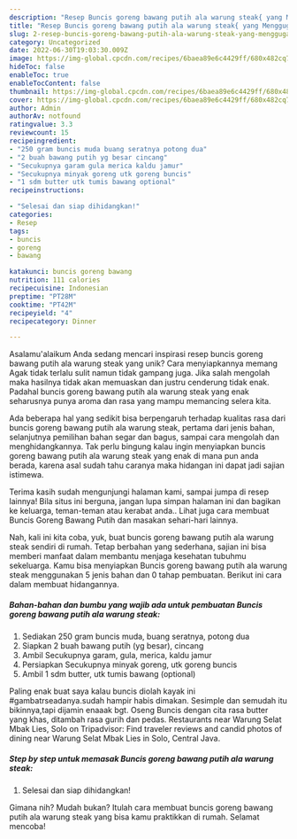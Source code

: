 ```yaml
---
description: "Resep Buncis goreng bawang putih ala warung steak{ yang Menggugah Selera"
title: "Resep Buncis goreng bawang putih ala warung steak{ yang Menggugah Selera"
slug: 2-resep-buncis-goreng-bawang-putih-ala-warung-steak-yang-menggugah-selera
category: Uncategorized
date: 2022-06-30T19:03:30.009Z
image: https://img-global.cpcdn.com/recipes/6baea89e6c4429ff/680x482cq70/buncis-goreng-bawang-putih-ala-warung-steak-foto-resep-utama.jpg
hideToc: false
enableToc: true
enableTocContent: false
thumbnail: https://img-global.cpcdn.com/recipes/6baea89e6c4429ff/680x482cq70/buncis-goreng-bawang-putih-ala-warung-steak-foto-resep-utama.jpg
cover: https://img-global.cpcdn.com/recipes/6baea89e6c4429ff/680x482cq70/buncis-goreng-bawang-putih-ala-warung-steak-foto-resep-utama.jpg
author: Admin
authorAv: notfound
ratingvalue: 3.3
reviewcount: 15
recipeingredient:
- "250 gram buncis muda buang seratnya potong dua"
- "2 buah bawang putih yg besar cincang"
- "Secukupnya garam gula merica kaldu jamur"
- "Secukupnya minyak goreng utk goreng buncis"
- "1 sdm butter utk tumis bawang optional"
recipeinstructions:

- "Selesai dan siap dihidangkan!"
categories:
- Resep
tags:
- buncis
- goreng
- bawang

katakunci: buncis goreng bawang 
nutrition: 111 calories
recipecuisine: Indonesian
preptime: "PT28M"
cooktime: "PT42M"
recipeyield: "4"
recipecategory: Dinner

---
```



Asalamu'alaikum Anda sedang mencari inspirasi resep buncis goreng bawang putih ala warung steak yang unik? Cara menyiapkannya memang Agak tidak terlalu sulit namun tidak gampang juga. Jika salah mengolah maka hasilnya tidak akan memuaskan dan justru cenderung tidak enak. Padahal buncis goreng bawang putih ala warung steak yang enak seharusnya punya aroma dan rasa yang mampu memancing selera kita.


Ada beberapa hal yang sedikit bisa berpengaruh terhadap kualitas rasa dari buncis goreng bawang putih ala warung steak, pertama dari jenis bahan, selanjutnya pemilihan bahan segar dan bagus, sampai cara mengolah dan menghidangkannya. Tak perlu bingung kalau ingin menyiapkan buncis goreng bawang putih ala warung steak yang enak di mana pun anda berada, karena asal sudah tahu caranya maka hidangan ini dapat jadi sajian istimewa.

Terima kasih sudah mengunjungi halaman kami, sampai jumpa di resep lainnya! Bila situs ini berguna, jangan lupa simpan halaman ini dan bagikan ke keluarga, teman-teman atau kerabat anda.. Lihat juga cara membuat Buncis Goreng Bawang Putih dan masakan sehari-hari lainnya.


Nah, kali ini kita coba, yuk, buat buncis goreng bawang putih ala warung steak sendiri di rumah. Tetap berbahan yang sederhana, sajian ini bisa memberi manfaat dalam membantu menjaga kesehatan tubuhmu sekeluarga. Kamu bisa menyiapkan Buncis goreng bawang putih ala warung steak menggunakan 5 jenis bahan dan 0 tahap pembuatan. Berikut ini cara dalam membuat hidangannya.

<!--inarticleads1-->

##### Bahan-bahan dan bumbu yang wajib ada untuk pembuatan Buncis goreng bawang putih ala warung steak:

1. Sediakan 250 gram buncis muda, buang seratnya, potong dua
1. Siapkan 2 buah bawang putih (yg besar), cincang
1. Ambil Secukupnya garam, gula, merica, kaldu jamur
1. Persiapkan Secukupnya minyak goreng, utk goreng buncis
1. Ambil 1 sdm butter, utk tumis bawang (optional)


Paling enak buat saya kalau buncis diolah kayak ini #gambatrseadanya.sudah hampir habis dimakan. Sesimple dan semudah itu bikinnya,tapi dijamin enaaak bgt. Oseng Buncis dengan cita rasa butter yang khas, ditambah rasa gurih dan pedas. Restaurants near Warung Selat Mbak Lies, Solo on Tripadvisor: Find traveler reviews and candid photos of dining near Warung Selat Mbak Lies in Solo, Central Java. 

<!--inarticleads2-->

##### Step by step untuk memasak Buncis goreng bawang putih ala warung steak:


1. Selesai dan siap dihidangkan!



Gimana nih? Mudah bukan? Itulah cara membuat buncis goreng bawang putih ala warung steak yang bisa kamu praktikkan di rumah. Selamat mencoba!
